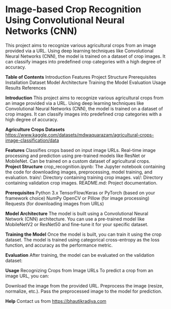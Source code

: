# Image-based Crop Recognition Using Convolutional Neural Networks (CNN)

This project aims to recognize various agricultural crops from an image provided via a URL. Using deep learning techniques like Convolutional Neural Networks (CNN), the model is trained on a dataset of crop images. It can classify images into predefined crop categories with a high degree of accuracy.

**Table of Contents**
Introduction
Features
Project Structure
Prerequisites
Installation
Dataset
Model Architecture
Training the Model
Evaluation
Usage
Results
References

**Introduction**
This project aims to recognize various agricultural crops from an image provided via a URL. Using deep learning techniques like Convolutional Neural Networks (CNN), the model is trained on a dataset of crop images. It can classify images into predefined crop categories with a high degree of accuracy.

**Agriculture Crops Datasets**
https://www.kaggle.com/datasets/mdwaquarazam/agricultural-crops-image-classification/data

**Features**
Classifies crops based on input image URLs.
Real-time image processing and prediction using pre-trained models like ResNet or MobileNet.
Can be trained on a custom dataset of agricultural crops.
**Project Structure**
crop_recognition.ipynb: The Jupyter notebook containing the code for downloading images, preprocessing, model training, and evaluation.
train/: Directory containing training crop images.
val/: Directory containing validation crop images.
README.md: Project documentation.

**Prerequisites**
Python 3.x
TensorFlow/Keras or PyTorch (based on your framework choice)
NumPy
OpenCV or Pillow (for image processing)
Requests (for downloading images from URLs)

**Model Architecture**
The model is built using a Convolutional Neural Network (CNN) architecture. You can use a pre-trained model like MobileNetV2 or ResNet50 and fine-tune it for your specific dataset.

**Training the Model**
Once the model is built, you can train it using the crop dataset. The model is trained using categorical cross-entropy as the loss function, and accuracy as the performance metric.

**Evaluation**
After training, the model can be evaluated on the validation dataset:

**Usage**
Recognizing Crops from Image URLs
To predict a crop from an image URL, you can:

Download the image from the provided URL.
Preprocess the image (resize, normalize, etc.).
Pass the preprocessed image to the model for prediction.


**Help**
Contact us from https://bhautikradiya.com
